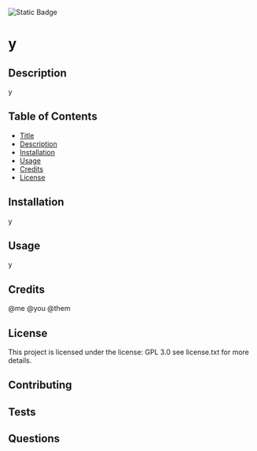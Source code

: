 
![Static Badge](https://img.shields.io/badge/GPL-3.0-Yellow)

# y 

## Description
y

## Table of Contents

- [Title](#title)
- [Description](#description)
- [Installation](#installation)
- [Usage](#usage)
- [Credits](#credits)
- [License](#license)

## Installation
y

## Usage
y

## Credits
@me
@you
@them

## License
This project is licensed under the license: GPL 3.0 see license.txt for more details.
## Contributing

## Tests

## Questions

